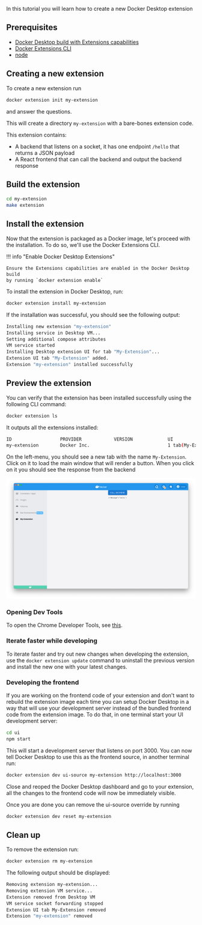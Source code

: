 In this tutorial you will learn how to create a new Docker Desktop extension

## Prerequisites

- [Docker Desktop build with Extensions capabilities](https://github.com/docker/desktop-extension-samples/releases/)
- [Docker Extensions CLI](https://github.com/docker/desktop-extension-samples/releases/)
- [node](https://nodejs.org)

## Creating a new extension

To create a new extension run

```bash
docker extension init my-extension
```

and answer the questions.

This will create a directory `my-extension` with a bare-bones extension code.

This extension contains:

- A backend that listens on a socket, it has one endpoint `/hello` that returns
  a JSON payload
- A React frontend that can call the backend and output the backend response

## Build the extension

```bash
cd my-extension
make extension
```

## Install the extension

Now that the extension is packaged as a Docker image, let's proceed with the
installation. To do so, we'll use the Docker Extensions CLI.

!!! info "Enable Docker Desktop Extensions"

    Ensure the Extensions capabilities are enabled in the Docker Desktop build
    by running `docker extension enable`

To install the extension in Docker Desktop, run:

```bash
docker extension install my-extension
```

If the installation was successful, you should see the following output:

```bash
Installing new extension "my-extension"
Installing service in Desktop VM...
Setting additional compose attributes
VM service started
Installing Desktop extension UI for tab "My-Extension"...
Extension UI tab "My-Extension" added.
Extension "my-extension" installed successfully
```

## Preview the extension

You can verify that the extension has been installed successfully using the
following CLI command:

```bash
docker extension ls
```

It outputs all the extensions installed:

```bash
ID                  PROVIDER            VERSION             UI                    VM                  HOST
my-extension        Docker Inc.                             1 tab(My-Extension)   Running(1)          -
```

On the left-menu, you should see a new tab with the name `My-Extension`. Click
on it to load the main window that will render a button. When you click on it
you should see the response from the backend

![UI Extension](images/initialized-extension.png)

### Opening Dev Tools

To open the Chrome Developer Tools, see [this](../../dev/overview).

### Iterate faster while developing

To iterate faster and try out new changes when developing the extension, use the `docker extension update` command to uninstall the previous version and install the new one with your latest changes.

### Developing the frontend

If you are working on the frontend code of your extension and don't want to
rebuild the extension image each time you can setup Docker Desktop in a way
that will use your development server instead of the bundled frontend code from
the extension image. To do that, in one terminal start your UI development
server:

```bash
cd ui
npm start
```

This will start a development server that listens on port 3000. You can now tell
Docker Desktop to use this as the frontend source, in another terminal run:

```bash
docker extension dev ui-source my-extension http://localhost:3000
```

Close and reoped the Docker Desktop dashboard and go to your extension, all the
changes to the frontend code will now be immediately visible.

Once you are done you can remove the ui-source override by running

```bash
docker extension dev reset my-extension
```


## Clean up

To remove the extension run:

```bash
docker extension rm my-extension
```

The following output should be displayed:

```bash
Removing extension my-extension...
Removing extension VM service...
Extension removed from Desktop VM
VM service socket forwarding stopped
Extension UI tab My-Extension removed
Extension "my-extension" removed
```

